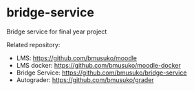 # bridge-service
Bridge service for final year project


Related repository:
- LMS: https://github.com/bmusuko/moodle
- LMS docker: https://github.com/bmusuko/moodle-docker
- Bridge Service: https://github.com/bmusuko/bridge-service
- Autograder: https://github.com/bmusuko/grader
